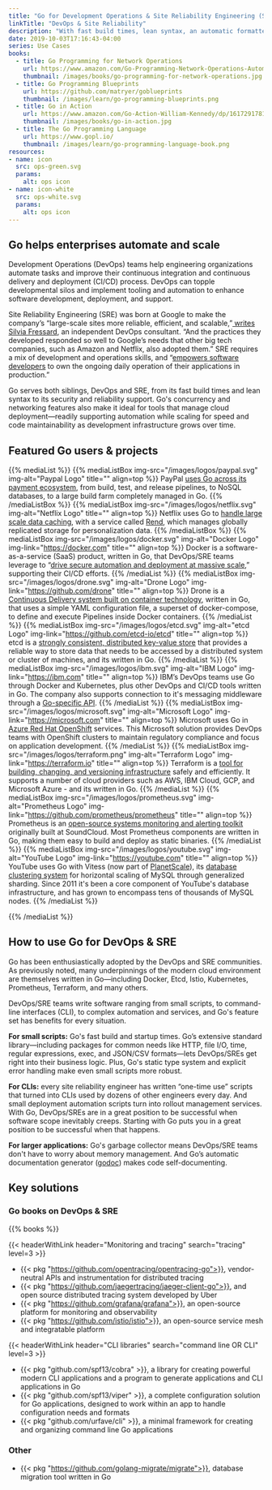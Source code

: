 ```yaml
---
title: "Go for Development Operations & Site Reliability Engineering (SRE)"
linkTitle: "DevOps & Site Reliability"
description: "With fast build times, lean syntax, an automatic formatter and doc generator, Go is built to support both DevOps and SRE."
date: 2019-10-03T17:16:43-04:00
series: Use Cases
books:
  - title: Go Programming for Network Operations
    url: https://www.amazon.com/Go-Programming-Network-Operations-Automation-ebook/dp/B07JKKN34L/ref=sr_1_16
    thumbnail: /images/books/go-programming-for-network-operations.jpg
  - title: Go Programming Blueprints
    url: https://github.com/matryer/goblueprints
    thumbnail: /images/learn/go-programming-blueprints.png
  - title: Go in Action
    url: https://www.amazon.com/Go-Action-William-Kennedy/dp/1617291781
    thumbnail: /images/books/go-in-action.jpg 
  - title: The Go Programming Language
    url: https://www.gopl.io/
    thumbnail: /images/learn/go-programming-language-book.png
resources:
- name: icon
  src: ops-green.svg
  params:
    alt: ops icon
- name: icon-white
  src: ops-white.svg
  params:
    alt: ops icon
---
```


## Go helps enterprises automate and scale

Development Operations (DevOps) teams help engineering organizations automate tasks and improve their continuous
integration and continuous delivery and deployment (CI/CD) process. DevOps can topple developmental silos and implement
tooling and automation to enhance software development, deployment, and support.

Site Reliability Engineering (SRE) was born at Google to make the company’s “large-scale sites more reliable, efficient,
and scalable,”[ writes Silvia Fressard](https://opensource.com/article/18/10/what-site-reliability-engineer), an
independent DevOps consultant. “And the practices they developed responded so well to Google’s needs that other big tech
companies, such as Amazon and Netflix, also adopted them.” SRE requires a mix of development and operations skills, and
“[empowers software developers](https://stackify.com/site-reliability-engineering/) to own the ongoing daily operation
of their applications in production.”

Go serves both siblings, DevOps and SRE, from its fast build times and lean syntax to its security and reliability support. Go's concurrency and networking features also make it ideal for tools that manage cloud deployment—readily supporting automation while
scaling for speed and code maintainability as development infrastructure grows over time.

## Featured Go users & projects

{{% mediaList %}}
    {{% mediaListBox img-src="/images/logos/paypal.svg" img-alt="Paypal Logo" title="" align=top %}}
PayPal [uses Go across its payment ecosystem](/solutions/paypal), from build, test, and release pipelines, to NoSQL databases, to a large build farm completely managed in Go.
    {{% /mediaListBox %}}
    {{% mediaListBox img-src="/images/logos/netflix.svg" img-alt="Netflix Logo" title="" align=top %}}
Netflix uses Go to [handle large scale data caching](https://medium.com/netflix-techblog/application-data-caching-using-ssds-5bf25df851ef), with a service called [Rend](https://github.com/netflix/rend), which manages globally replicated storage for personalization data.
    {{% /mediaListBox %}}
    {{% mediaListBox img-src="/images/logos/docker.svg" img-alt="Docker Logo" img-link="https://docker.com" title="" align=top %}}
Docker is a software-as-a-service (SaaS) product, written in Go, that DevOps/SRE teams leverage to “[drive secure
automation and deployment at massive scale](https://www.docker.com/solutions/cicd),” supporting their CI/CD efforts.
    {{% /mediaList %}}
    {{% mediaListBox img-src="/images/logos/drone.svg" img-alt="Drone Logo" img-link="https://github.com/drone" title="" align=top %}}
Drone is a [Continuous Delivery system built on container technology](https://github.com/drone), written in Go, that uses a simple YAML configuration file, a superset of docker-compose, to define and execute Pipelines inside Docker containers.
    {{% /mediaList %}}
    {{% mediaListBox img-src="/images/logos/etcd.svg" img-alt="etcd Logo" img-link="https://github.com/etcd-io/etcd" title="" align=top %}}
etcd is a [strongly consistent, distributed key-value store](https://github.com/etcd-io/etcd) that provides a reliable way to store data that needs to be accessed by a distributed system or cluster of machines, and its written in Go.
    {{% /mediaList %}}
    {{% mediaListBox img-src="/images/logos/ibm.svg" img-alt="IBM Logo" img-link="https://ibm.com" title="" align=top %}}
IBM’s DevOps teams use Go through Docker and Kubernetes, plus other DevOps and CI/CD tools written in Go. The company also supports connection to it's messaging middleware through a [Go-specific API](https://developer.ibm.com/messaging/2019/02/05/simplified-ibm-mq-applications-golang/).
    {{% /mediaList %}}
    {{% mediaListBox img-src="/images/logos/microsoft.svg" img-alt="Microsoft Logo" img-link="https://microsoft.com" title="" align=top %}}
Microsoft uses Go in [Azure Red Hat
OpenShift](https://azure.microsoft.com/en-us/services/openshift/) services. This Microsoft solution provides DevOps
teams with OpenShift clusters to maintain regulatory compliance and focus on application development.
    {{% /mediaList %}}
    {{% mediaListBox img-src="/images/logos/terraform.png" img-alt="Terraform Logo" img-link="https://terraform.io" title="" align=top %}}
Terraform is a [tool for building, changing, and versioning infrastructure](https://www.terraform.io/intro/index.html)
safely and efficiently. It supports a number of cloud providers such as AWS, IBM Cloud, GCP, and Microsoft Azure - and its written in Go.
    {{% /mediaList %}}
    {{% mediaListBox img-src="/images/logos/prometheus.svg" img-alt="Prometheus Logo" img-link="https://github.com/prometheus/prometheus" title="" align=top %}}
Prometheus is an [open-source systems monitoring and alerting toolkit](https://github.com/prometheus/prometheus) originally built at SoundCloud. Most Prometheus components are written in Go, making them easy to build and deploy as static binaries.
    {{% /mediaList %}}
    {{% mediaListBox img-src="/images/logos/youtube.svg" img-alt="YouTube Logo" img-link="https://youtube.com" title="" align=top %}}
YouTube uses Go with Vitess (now part of [PlanetScale](https://planetscale.com/)), its [database clustering system](https://github.com/vitessio/vitess) for horizontal scaling of MySQL through generalized sharding. Since 2011 it's been a core component of YouTube's database infrastructure, and has grown to encompass tens of thousands of MySQL nodes.
    {{% /mediaList %}}

{{% /mediaList %}}


## **How to use Go for DevOps & SRE**

Go has been enthusiastically adopted by the DevOps and SRE communities. As previously noted, many underpinnings of the
modern cloud environment are themselves written in Go—including Docker, Etcd, Istio, Kubernetes, Prometheus, Terraform,
and many others.

DevOps/SRE teams write software ranging from small scripts, to command-line interfaces (CLI), to complex
automation and services, and Go's feature set has benefits for every situation.

**For small scripts:** Go's fast build and startup times. Go’s extensive standard library—including packages for common needs like HTTP, file I/O, time, regular expressions, exec, and JSON/CSV formats—lets DevOps/SREs get right into their business logic. Plus, Go's static type system and explicit error handling make even small scripts more robust. 

**For CLIs:** every site reliability engineer has written “one-time use” scripts that turned into CLIs used by dozens of other engineers every day. And small deployment automation scripts turn into rollout management services. With Go, DevOps/SREs are in a great position to be successful when software scope inevitably creeps. Starting with Go puts you in a great position to be successful when that happens.

**For larger applications:** Go's garbage collector means DevOps/SRE teams don't have to worry about memory management. And Go’s automatic documentation generator ([godoc](https://godoc.org/golang.org/x/tools/cmd/godoc)) makes code self-documenting.

## Key solutions

### Go books on DevOps & SRE

{{% books %}}

{{< headerWithLink header="Monitoring and tracing" search="tracing" level=3 >}} 

*   {{< pkg "https://github.com/opentracing/opentracing-go">}}, vendor-neutral APIs and instrumentation for distributed tracing
*   {{< pkg "https://github.com/jaegertracing/jaeger-client-go">}}, and open source distributed tracing system developed by Uber
*   {{< pkg "https://github.com/grafana/grafana">}}, an open-source platform for monitoring and observability
*   {{< pkg "https://github.com/istio/istio">}}, an open-source service mesh and integratable platform  

{{< headerWithLink header="CLI libraries" search="command line OR CLI" level=3 >}} 

*   {{< pkg "github.com/spf13/cobra" >}}, a library for creating powerful modern CLI applications and a program to generate applications and CLI applications in Go
*   {{< pkg "github.com/spf13/viper" >}}, a complete configuration solution for Go applications, designed to work within an app to handle configuration needs and formats
*   {{< pkg "github.com/urfave/cli" >}}, a minimal framework for creating and organizing command line Go applications

### Other

*   {{< pkg "https://github.com/golang-migrate/migrate">}}, database migration tool written in Go
